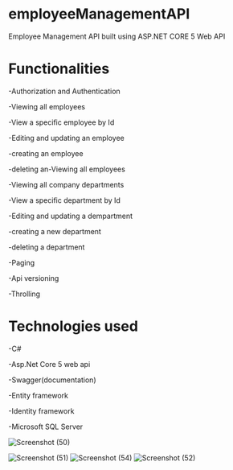 # employeeManagementAPI
Employee Management API built using ASP.NET CORE 5 Web API

# Functionalities

-Authorization and Authentication

-Viewing all employees

-View a specific employee by Id

-Editing and updating an employee

-creating an employee

-deleting an-Viewing all employees

-Viewing all company departments

-View a specific department by Id

-Editing and updating a dempartment

-creating a new department

-deleting a department

-Paging

-Api versioning

-Throlling

# Technologies used
-C#

-Asp.Net Core 5 web api

-Swagger(documentation)

-Entity framework

-Identity framework

-Microsoft SQL Server




![Screenshot (50)](https://user-images.githubusercontent.com/54495258/113777490-d2c23000-9733-11eb-873c-dbf21d4ccb65.png)

![Screenshot (51)](https://user-images.githubusercontent.com/54495258/113777524-e077b580-9733-11eb-9815-c37a05134b3c.png)
![Screenshot (54)](https://user-images.githubusercontent.com/54495258/113777640-04d39200-9734-11eb-8b78-87f916d71f4d.png)
![Screenshot (52)](https://user-images.githubusercontent.com/54495258/113777655-0bfaa000-9734-11eb-8aaa-9175e24b98e3.png)
